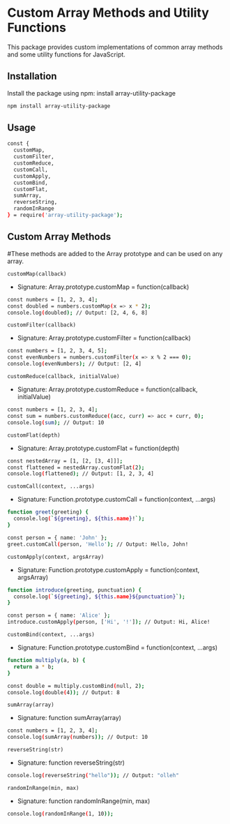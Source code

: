 # Custom Array Methods and Utility Functions

This package provides custom implementations of common array methods and some utility functions for JavaScript.

## Installation

Install the package using npm: install array-utility-package

```bash
npm install array-utility-package
```

## Usage

```bash
const {
  customMap,
  customFilter,
  customReduce,
  customCall,
  customApply,
  customBind,
  customFlat,
  sumArray,
  reverseString,
  randomInRange
} = require('array-utility-package');
```

## Custom Array Methods
#These methods are added to the Array prototype and can be used on any array.

 `customMap(callback)`
 - Signature: Array.prototype.customMap = function(callback)

```bash
const numbers = [1, 2, 3, 4];
const doubled = numbers.customMap(x => x * 2);
console.log(doubled); // Output: [2, 4, 6, 8]
```

 `customFilter(callback)`
 - Signature: Array.prototype.customFilter = function(callback)

```bash
const numbers = [1, 2, 3, 4, 5];
const evenNumbers = numbers.customFilter(x => x % 2 === 0);
console.log(evenNumbers); // Output: [2, 4]
```
`customReduce(callback, initialValue)`
 - Signature: Array.prototype.customReduce = function(callback, initialValue)

 ```bash
 const numbers = [1, 2, 3, 4];
const sum = numbers.customReduce((acc, curr) => acc + curr, 0);
console.log(sum); // Output: 10
```

`customFlat(depth)`
- Signature: Array.prototype.customFlat = function(depth)

```bash
const nestedArray = [1, [2, [3, 4]]];
const flattened = nestedArray.customFlat(2);
console.log(flattened); // Output: [1, 2, 3, 4]
```

`customCall(context, ...args)`
- Signature: Function.prototype.customCall = function(context, ...args)

```bash
function greet(greeting) {
  console.log(`${greeting}, ${this.name}!`);
}

const person = { name: 'John' };
greet.customCall(person, 'Hello'); // Output: Hello, John!
```

`customApply(context, argsArray)`
- Signature: Function.prototype.customApply = function(context, argsArray)

```bash
function introduce(greeting, punctuation) {
  console.log(`${greeting}, ${this.name}${punctuation}`);
}

const person = { name: 'Alice' };
introduce.customApply(person, ['Hi', '!']); // Output: Hi, Alice!
```

`customBind(context, ...args)`
- Signature: Function.prototype.customBind = function(context, ...args)

```bash
function multiply(a, b) {
  return a * b;
}

const double = multiply.customBind(null, 2);
console.log(double(4)); // Output: 8
```

`sumArray(array)`
- Signature: function sumArray(array)

```bash
const numbers = [1, 2, 3, 4];
console.log(sumArray(numbers)); // Output: 10
```

`reverseString(str)`
- Signature: function reverseString(str)

```bash
console.log(reverseString("hello")); // Output: "olleh"
```

`randomInRange(min, max)`
- Signature: function randomInRange(min, max)

```bash
console.log(randomInRange(1, 10));
```